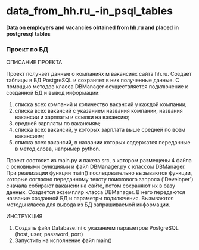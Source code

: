# **data_from_hh.ru_-in_psql_tables**
**Data on employers and vacancies obtained from hh.ru and placed in postgresql tables**

### Проект по БД


ОПИСАНИЕ ПРОЕКТА

Проект получает данные о компаниях м вакансиях сайта hh.ru. Создает таблицы в БД PostgreSQL 
и сохраняет в них полученные данные. С помощью методов класса DBManager осуществляется подключение 
к созданной БД и вывод информации: 

1) списка всех компаний и количество вакансий у каждой компании;
2) списка всех вакансий с указанием названия компании, названия вакансии и зарплаты и ссылки на вакансию;
3) средней зарплаты по вакансиям;
4) списка всех вакансий, у которых зарплата выше средней по всем вакансиям;
5) списка всех вакансий, в названии которых содержатся переданные в метод слова, например python.

Проект состояит из main.py и пакета src, в котором размещены 4 файла с основными функциями и файл 
DBManager.py с классом DBManager.
При реализации функции main() последовательно вызываются функции, которые согласно переданному тексту 
поискового запроса ('Developer') сначала собирают вакансии на сайте, потом сохраняют их в базу данных.
Создается экземпляр класса DBManager. В него передаются название созданной БД и параметры подключения.
Вызываются методы класса для вывода из БД запрашиваемой информации.

ИНСТРУКЦИЯ

1. Создать файл Database.ini с указанием параметров PostgreSQL (host, user, password, port)
2. Запустить на исполнение файл main()

